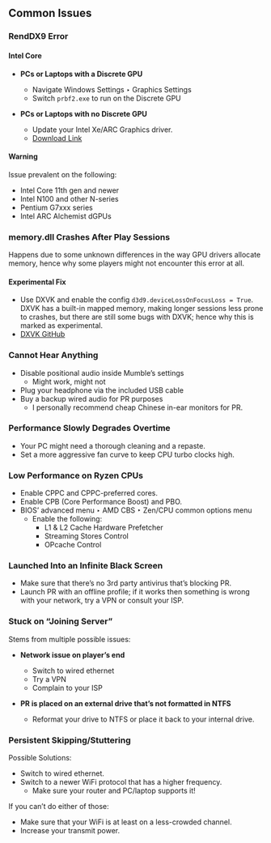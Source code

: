 ## Common Issues

### RendDX9 Error

#### Intel Core

- **PCs or Laptops with a Discrete GPU**
    - Navigate Windows Settings ‣ Graphics Settings
    - Switch `prbf2.exe` to run on the Discrete GPU

- **PCs or Laptops with no Discrete GPU**
    - Update your Intel Xe/ARC Graphics driver.
    - [Download Link](https://www.intel.com/content/www/us/en/download/785597/intel-arc-iris-xe-graphics-windows.html)

#### Warning
Issue prevalent on the following:
- Intel Core 11th gen and newer
- Intel N100 and other N-series
- Pentium G7xxx series
- Intel ARC Alchemist dGPUs

### memory.dll Crashes After Play Sessions
Happens due to some unknown differences in the way GPU drivers allocate memory, hence why some players might not encounter this error at all.

#### Experimental Fix
- Use DXVK and enable the config `d3d9.deviceLossOnFocusLoss = True`. DXVK has a built-in mapped memory, making longer sessions less prone to crashes, but there are still some bugs with DXVK; hence why this is marked as experimental.
- [DXVK GitHub](https://github.com/doitsujin/dxvk)

### Cannot Hear Anything
- Disable positional audio inside Mumble’s settings
    - Might work, might not
- Plug your headphone via the included USB cable
- Buy a backup wired audio for PR purposes
    - I personally recommend cheap Chinese in-ear monitors for PR.

### Performance Slowly Degrades Overtime
- Your PC might need a thorough cleaning and a repaste.
- Set a more aggressive fan curve to keep CPU turbo clocks high.

### Low Performance on Ryzen CPUs
- Enable CPPC and CPPC-preferred cores.
- Enable CPB (Core Performance Boost) and PBO.
- BIOS’ advanced menu ‣ AMD CBS ‣ Zen/CPU common options menu
    - Enable the following:
        - L1 & L2 Cache Hardware Prefetcher
        - Streaming Stores Control
        - OPcache Control

### Launched Into an Infinite Black Screen
- Make sure that there’s no 3rd party antivirus that’s blocking PR.
- Launch PR with an offline profile; if it works then something is wrong with your network, try a VPN or consult your ISP.

### Stuck on “Joining Server”
Stems from multiple possible issues:
- **Network issue on player’s end**
    - Switch to wired ethernet
    - Try a VPN
    - Complain to your ISP

- **PR is placed on an external drive that’s not formatted in NTFS**
    - Reformat your drive to NTFS or place it back to your internal drive.

### Persistent Skipping/Stuttering
Possible Solutions:
- Switch to wired ethernet.
- Switch to a newer WiFi protocol that has a higher frequency.
    - Make sure your router and PC/laptop supports it!

If you can’t do either of those:
- Make sure that your WiFi is at least on a less-crowded channel.
- Increase your transmit power.